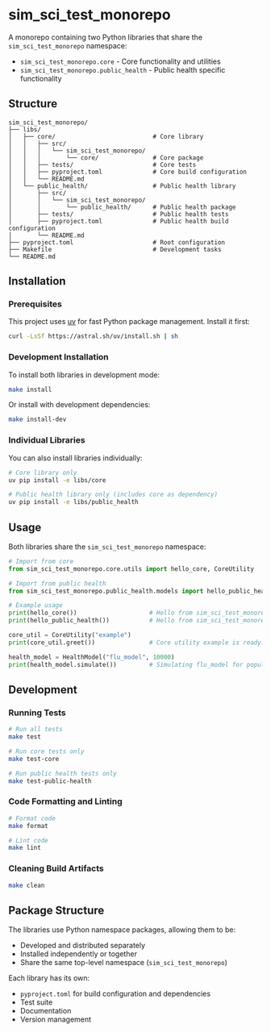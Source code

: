 # sim_sci_test_monorepo

A monorepo containing two Python libraries that share the `sim_sci_test_monorepo` namespace:

- `sim_sci_test_monorepo.core` - Core functionality and utilities
- `sim_sci_test_monorepo.public_health` - Public health specific functionality

## Structure

```
sim_sci_test_monorepo/
├── libs/
│   ├── core/                           # Core library
│   │   ├── src/
│   │   │   └── sim_sci_test_monorepo/
│   │   │       └── core/               # Core package
│   │   ├── tests/                      # Core tests
│   │   ├── pyproject.toml              # Core build configuration
│   │   └── README.md
│   └── public_health/                  # Public health library
│       ├── src/
│       │   └── sim_sci_test_monorepo/
│       │       └── public_health/      # Public health package
│       ├── tests/                      # Public health tests
│       ├── pyproject.toml              # Public health build configuration
│       └── README.md
├── pyproject.toml                      # Root configuration
├── Makefile                            # Development tasks
└── README.md
```

## Installation

### Prerequisites

This project uses [uv](https://github.com/astral-sh/uv) for fast Python package management. Install it first:

```bash
curl -LsSf https://astral.sh/uv/install.sh | sh
```

### Development Installation

To install both libraries in development mode:

```bash
make install
```

Or install with development dependencies:

```bash
make install-dev
```

### Individual Libraries

You can also install libraries individually:

```bash
# Core library only
uv pip install -e libs/core

# Public health library only (includes core as dependency)
uv pip install -e libs/public_health
```

## Usage

Both libraries share the `sim_sci_test_monorepo` namespace:

```python
# Import from core
from sim_sci_test_monorepo.core.utils import hello_core, CoreUtility

# Import from public health
from sim_sci_test_monorepo.public_health.models import hello_public_health, HealthModel

# Example usage
print(hello_core())                    # Hello from sim_sci_test_monorepo.core!
print(hello_public_health())           # Hello from sim_sci_test_monorepo.public_health!

core_util = CoreUtility("example")
print(core_util.greet())               # Core utility example is ready!

health_model = HealthModel("flu_model", 10000)
print(health_model.simulate())         # Simulating flu_model for population of 10000
```

## Development

### Running Tests

```bash
# Run all tests
make test

# Run core tests only
make test-core

# Run public health tests only
make test-public-health
```

### Code Formatting and Linting

```bash
# Format code
make format

# Lint code
make lint
```

### Cleaning Build Artifacts

```bash
make clean
```

## Package Structure

The libraries use Python namespace packages, allowing them to be:
- Developed and distributed separately
- Installed independently or together
- Share the same top-level namespace (`sim_sci_test_monorepo`)

Each library has its own:
- `pyproject.toml` for build configuration and dependencies
- Test suite
- Documentation
- Version management
